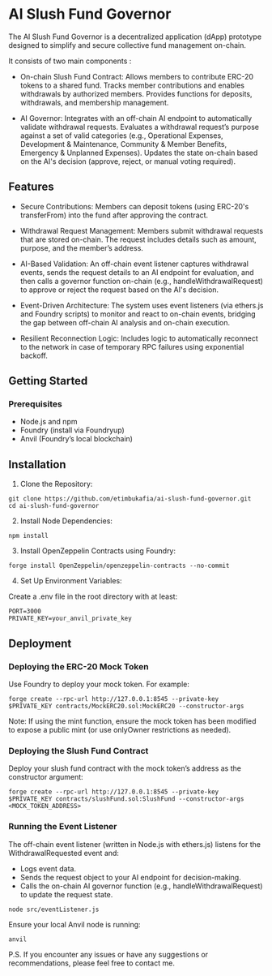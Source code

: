 # AI Slush Fund Governor

The AI Slush Fund Governor is a decentralized application (dApp) prototype designed to simplify and secure collective fund management on-chain. 

It consists of two main components :

- On-chain Slush Fund Contract:
  Allows members to contribute ERC-20 tokens to a shared fund.
  Tracks member contributions and enables withdrawals by authorized members.
  Provides functions for deposits, withdrawals, and membership management.

- AI Governor:
  Integrates with an off-chain AI endpoint to automatically validate withdrawal requests.
  Evaluates a withdrawal request’s purpose against a set of valid categories (e.g., Operational Expenses, Development & Maintenance, Community & Member Benefits, Emergency & Unplanned Expenses).
  Updates the state on-chain based on the AI's decision (approve, reject, or manual voting required).

## Features

- Secure Contributions:
  Members can deposit tokens (using ERC-20's transferFrom) into the fund after approving the contract.

- Withdrawal Request Management:
  Members submit withdrawal requests that are stored on-chain. The request includes details such as amount, purpose, and the member’s address.

- AI-Based Validation:
  An off-chain event listener captures withdrawal events, sends the request details to an AI endpoint for evaluation, and then calls a governor function on-chain (e.g., handleWithdrawalRequest) to approve or reject the request based on the AI's decision.

- Event-Driven Architecture:
  The system uses event listeners (via ethers.js and Foundry scripts) to monitor and react to on-chain events, bridging the gap between off-chain AI analysis and on-chain execution.

- Resilient Reconnection Logic:
  Includes logic to automatically reconnect to the network in case of temporary RPC failures using exponential backoff.

## Getting Started

### Prerequisites

- Node.js and npm
- Foundry (install via Foundryup)
- Anvil (Foundry’s local blockchain)

## Installation
1. Clone the Repository:
```
git clone https://github.com/etimbukafia/ai-slush-fund-governor.git
cd ai-slush-fund-governor
```

2. Install Node Dependencies:
```
npm install
```

3. Install OpenZeppelin Contracts using Foundry:
```
forge install OpenZeppelin/openzeppelin-contracts --no-commit
```

4. Set Up Environment Variables:

Create a .env file in the root directory with at least:
```
PORT=3000
PRIVATE_KEY=your_anvil_private_key
```

## Deployment

### Deploying the ERC-20 Mock Token

Use Foundry to deploy your mock token. For example:
```
forge create --rpc-url http://127.0.0.1:8545 --private-key $PRIVATE_KEY contracts/MockERC20.sol:MockERC20 --constructor-args
```

Note: If using the mint function, ensure the mock token has been modified to expose a public mint (or use onlyOwner restrictions as needed).

### Deploying the Slush Fund Contract

Deploy your slush fund contract with the mock token’s address as the constructor argument:

```
forge create --rpc-url http://127.0.0.1:8545 --private-key $PRIVATE_KEY contracts/slushFund.sol:SlushFund --constructor-args <MOCK_TOKEN_ADDRESS>
```
### Running the Event Listener

The off-chain event listener (written in Node.js with ethers.js) listens for the WithdrawalRequested event and:
- Logs event data.
- Sends the request object to your AI endpoint for decision-making.
- Calls the on-chain AI governor function (e.g., handleWithdrawalRequest) to update the request state.

```
node src/eventListener.js
```

Ensure your local Anvil node is running:
```
anvil
```

P.S. If you encounter any issues or have any suggestions or recommendations, please feel free to contact me. 
